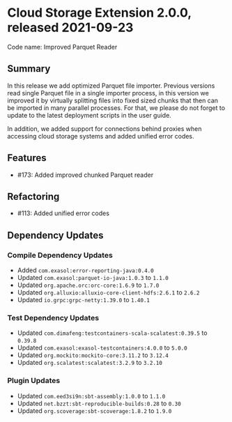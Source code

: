 # Cloud Storage Extension 2.0.0, released 2021-09-23

Code name: Improved Parquet Reader

## Summary

In this release we add optimized Parquet file importer. Previous versions read single Parquet file in a single importer process, in this version we improved it by virtually splitting files into fixed sized chunks that then can be imported in many parallel processes. For that, we please do not forget to update to the latest deployment scripts in the user guide.

In addition, we added support for connections behind proxies when accessing cloud storage systems and added unified error codes.

## Features

* #173: Added improved chunked Parquet reader

## Refactoring

* #113: Added unified error codes

## Dependency Updates

### Compile Dependency Updates

* Added `com.exasol:error-reporting-java:0.4.0`
* Updated `com.exasol:parquet-io-java:1.0.3` to `1.1.0`
* Updated `org.apache.orc:orc-core:1.6.9` to `1.7.0`
* Updated `org.alluxio:alluxio-core-client-hdfs:2.6.1` to `2.6.2`
* Updated `io.grpc:grpc-netty:1.39.0` to `1.40.1`

### Test Dependency Updates

* Updated `com.dimafeng:testcontainers-scala-scalatest:0.39.5` to `0.39.8`
* Updated `com.exasol:exasol-testcontainers:4.0.0` to `5.0.0`
* Updated `org.mockito:mockito-core:3.11.2` to `3.12.4`
* Updated `org.scalatest:scalatest:3.2.9` to `3.2.10`

### Plugin Updates

* Updated `com.eed3si9n:sbt-assembly:1.0.0` to `1.1.0`
* Updated `net.bzzt:sbt-reproducible-builds:0.28` to `0.30`
* Updated `org.scoverage:sbt-scoverage:1.8.2` to `1.9.0`

